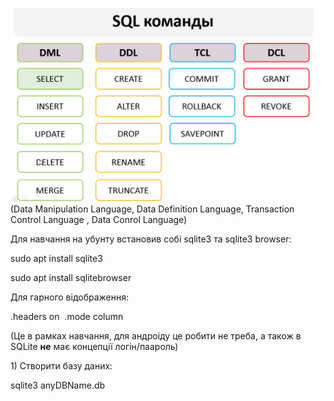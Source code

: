 ![alt text](pictures/011-1.png)
(Data Manipulation Language, Data Definition Language, Transaction Control Language , Data Conrol Language) 

Для навчання на убунту встановив собі sqlite3 та sqlite3 browser: 

sudo apt install sqlite3 

sudo apt install sqlitebrowser 

Для гарного відображення:  

.headers on 
.mode column 

(Це в рамках навчання, для андроіду це робити не треба, а також в SQLite **не** має концепції логін/паароль) 

1) Створити базу даних: 

sqlite3 anyDBName.db